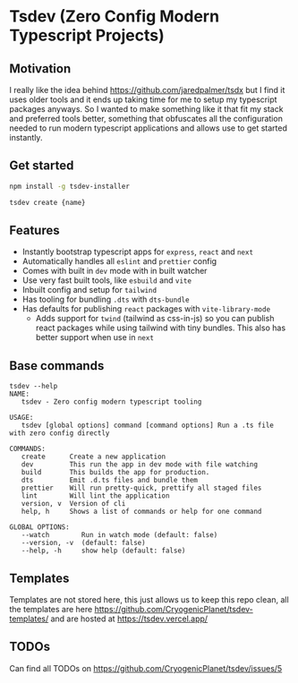 # Tsdev (Zero Config Modern Typescript Projects)


## Motivation

I really like the idea behind https://github.com/jaredpalmer/tsdx but I find it uses older tools and it ends up taking time for me to setup my typescript packages anyways. So I wanted to make something like it that fit my stack and preferred tools better, something that obfuscates all the configuration needed to run modern typescript applications and allows use to get started instantly.


## Get started

```bash
npm install -g tsdev-installer

tsdev create {name}
```


## Features

- Instantly bootstrap typescript apps for `express`, `react` and `next`
- Automatically handles all `eslint` and `prettier` config
- Comes with built in `dev` mode with in built watcher
- Use very fast built tools, like `esbuild` and `vite`
- Inbuilt config and setup for `tailwind`
- Has tooling for bundling `.dts` with `dts-bundle`
- Has defaults for publishing `react` packages with `vite-library-mode`
    - Adds support for `twind` (tailwind as css-in-js) so you can publish react packages while using tailwind with tiny bundles. This also has better support when use in `next`


## Base commands


```
tsdev --help
NAME:
   tsdev - Zero config modern typescript tooling

USAGE:
   tsdev [global options] command [command options] Run a .ts file with zero config directly

COMMANDS:
   create      Create a new application
   dev         This run the app in dev mode with file watching
   build       This builds the app for production.
   dts         Emit .d.ts files and bundle them
   prettier    Will run pretty-quick, prettify all staged files
   lint        Will lint the application
   version, v  Version of cli
   help, h     Shows a list of commands or help for one command

GLOBAL OPTIONS:
   --watch        Run in watch mode (default: false)
   --version, -v  (default: false)
   --help, -h     show help (default: false)
```

## Templates

Templates are not stored here, this just allows us to keep this repo clean, all the templates are here https://github.com/CryogenicPlanet/tsdev-templates/ and are hosted at https://tsdev.vercel.app/

## TODOs

Can find all TODOs on https://github.com/CryogenicPlanet/tsdev/issues/5